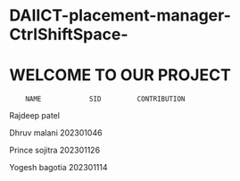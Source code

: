 # DAIICT-placement-manager-CtrlShiftSpace-
# WELCOME TO OUR PROJECT 






        NAME            SID         CONTRIBUTION
   Rajdeep patel
   
   Dhruv malani      202301046
   
   Prince sojitra    202301126 
   
   Yogesh bagotia    202301114



